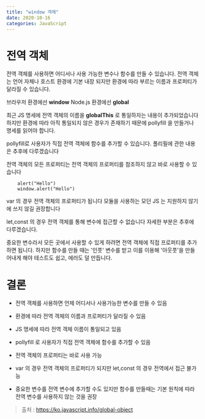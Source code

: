 ```yaml
---
title: "window 객체"
date: 2020-10-16
categories: JavaScript
---
```


# 전역 객체

전역 객체를 사용하면 어디서나 사용 가능한 변수나 함수를 만들 수 있습니다.
전역 객체는 언어 자체나 호스트 환경에 기본 내장 되지만 환경에 따라 부르는 이름과 프로퍼티가 달라질 수 있습니다.

브라우저 환경에선 **window**
Node.js 환경에선 **global**

최근 JS 명세에 전역 객체의 이름을 **globalThis** 로 통일하자는 내용이 추가되었습니다
하지만 환경에 따라 아직 통일되지 않은 경우가 존재하기 때문에 pollyfill 을 만들거나 명세를 읽어야 합니다.

pollyfill로 사용자가 직접 전역 객체에 함수를 추가할 수 있습니다.
폴리필에 관한 내용은 추후에 다루겠습니다

전역 객체의 모든 프로퍼티는 전역 객체의 프로퍼티를 참조하지 않고 바로 사용할 수 있습니다

```
    alert("Hello")
    window.alert("Hello")
```

var 의 경우 전역 객체의 프로퍼티가 됩니다
모듈을 사용하는 모던 JS 는 지원하지 않기에 쓰지 않길 권장합니다

let,const 의 경우 전역 객체를 통해 변수에 접근할 수 없습니다
자세한 부분은 추후에 다루겠습니다.

중요한 변수라서 모든 곳에서 사용할 수 있게 하려면 전역 객체에 직접 프로퍼티를 추가하면 됩니다.
하지만 함수를 만들 때는 '인풋' 변수를 받고 이를 이용해 '아웃풋'을 만들어내게 해야 테스트도 쉽고, 에러도 덜 만듭니다.

# 결론

- 전역 객체를 사용하면 언제 어디서나 사용가능한 변수를 만들 수 있음

- 환경에 따라 전역 객체의 이름과 프로퍼티가 달라질 수 있음

- JS 명세에 따라 전역 객체 이름이 통일되고 있음

- pollyfill 로 사용자가 직접 전역 객체에 함수를 추가할 수 있음

- 전역 객체의 프로퍼티는 바로 사용 가능

- var 의 경우 전역 객체의 프로퍼티가 되지만 let,const 의 경우 전역에서 접근 불가능

- 중요한 변수를 전역 변수에 추가할 수도 있지만 함수를 만들때는 기본 원칙에 따라 전역 변수를 사용하지 않는 것을 권장

> 출처 : https://ko.javascript.info/global-object
